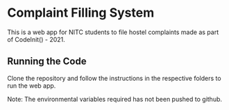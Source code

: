 # Complaint Filling System

This is a web app for NITC students to file hostel complaints made as part of CodeInit() - 2021. 

## Running the Code

Clone the repository and follow the instructions in the respective folders to run the web app.

Note: The environmental variables required has not been pushed to github.

